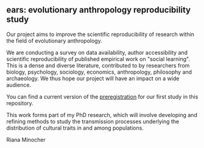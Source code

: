 ## ears: evolutionary anthropology reproducibility study

Our project aims to improve the scientific reproducibility of research within the field of evolutionary anthropology. 

We are conducting a survey on data availability, author accessibility and scientific reproducibility of published empirical work on "social learning". This is a dense and diverse literature, contributed to by researchers from biology, psychology, sociology, economics, anthropology, philosophy and archaeology. We thus hope our project will have an impact on a wide audience. 

You can find a current version of the [preregistration](./reproducibility-study-outline.pdf) for our first study in this repository.

This work forms part of my PhD research, which will involve developing and refining methods to study the transmission processes underlying the distribution of cultural traits in and among populations. 

Riana Minocher
